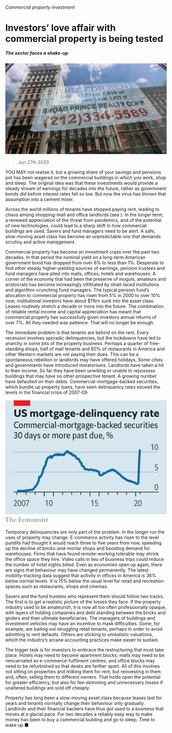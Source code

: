 ###### Commercial property investment

# Investors’ love affair with commercial property is being tested 

##### The sector faces a shake-up 

![image](images/20200627_LDP502.jpg) 

> Jun 27th 2020 

YOU MAY not realise it, but a growing share of your savings and pensions pot has been wagered on the commercial buildings in which you work, shop and sleep. The original idea was that these investments would provide a steady stream of earnings for decades into the future, rather as government bonds did before interest rates fell so low. But now the virus has thrown that assumption into a cement mixer.

Across the world millions of tenants have stopped paying rent, leading to chaos among shopping-mall and office landlords (see ). In the longer term, a renewed appreciation of the threat from pandemics, and of the potential of new technologies, could lead to a sharp shift in how commercial buildings are used. Savers and fund managers need to be alert. A safe, slow-moving asset class has become an unpredictable one that demands scrutiny and active management.


Commercial property has become an investment craze over the past two decades. In that period the nominal yield on a long-term American government bond has dropped from over 6% to less than 1%. Desperate to find other steady higher-yielding sources of earnings, pension trustees and fund managers have piled into malls, offices, hotels and warehouses. A corner of the economy that had been the preserve of moguls, amateurs and aristocrats has become increasingly infiltrated by strait-laced institutions and algorithm-crunching fund managers. The typical pension fund’s allocation to commercial property has risen from 5% in 2000 to over 10% now; institutional investors have about $11trn sunk into the asset class. Leases routinely stretch a decade or more into the future. The combination of reliable rental income and capital appreciation has meant that commercial property has successfully given investors annual returns of over 7%. All they needed was patience. That will no longer be enough.

The immediate problem is that tenants are behind on the rent. Every recession involves sporadic delinquencies, but the lockdowns have led to anarchy in some bits of the property business. Perhaps a quarter of free-standing shops, half of mall tenants and 60% of restaurants in America and other Western markets are not paying their dues. This can be a spontaneous rebellion or landlords may have offered holidays. Some cities and governments have introduced moratoriums. Landlords have taken a hit to their income. So far they have been unwilling or unable to repossess buildings that may have no other prospective tenant. A growing number have defaulted on their debts. Commercial-mortgage-backed securities, which bundle up property loans, have seen delinquency rates exceed the levels in the financial crisis of 2007-09.

![image](images/20200627_LDC222.png) 


Temporary delinquencies are only part of the problem. In the longer run the uses of property may change. E-commerce activity has risen to the level pundits had thought it would reach three to five years from now, speeding up the decline of bricks-and-mortar shops and boosting demand for warehouses. Firms that have found remote-working tolerable may shrink the office space they hire. Video calls in lieu of business trips could reduce the number of hotel nights billed. Even as economies open up again, there are signs that behaviour may have changed permanently. The latest mobility-tracking data suggest that activity in offices in America is 36% below normal levels. It is 15% below the usual level for retail and recreation spaces such as restaurants, shops and cinemas.

Savers and the fund trustees who represent them should follow two tracks. The first is to get a realistic picture of the losses they face. If the property industry used to be amateurish, it is now all too often professionally opaque, with layers of holding companies and debt standing between the bricks and girders and their ultimate beneficiaries. The managers of buildings and investment vehicles may have an incentive to mask difficulties. Some, for example, are bailing out struggling retail tenants, perhaps in order to avoid admitting to rent defaults. Others are sticking to unrealistic valuations, which the industry’s arcane accounting practices make easier to sustain.

The bigger task is for investors to embrace the restructuring that must take place. Hotels may need to become apartment blocks; malls may need to be reincarnated as e-commerce-fulfilment centres; and office blocks may need to be refurbished so that desks are farther apart. All of this involves not sitting on properties and milking them for rent, but reinvesting in them and, often, selling them to different owners. That holds open the potential for greater efficiency, but also for fee-skimming and unnecessary losses if unaltered buildings are sold off cheaply.

Property has long been a slow-moving asset class because leases last for years and tenants normally change their behaviour only gradually. Landlords and their financial backers have thus got used to a business that moves at a glacial pace. For two decades a reliably easy way to make money has been to buy a commercial building and go to sleep. Time to wake up.■

